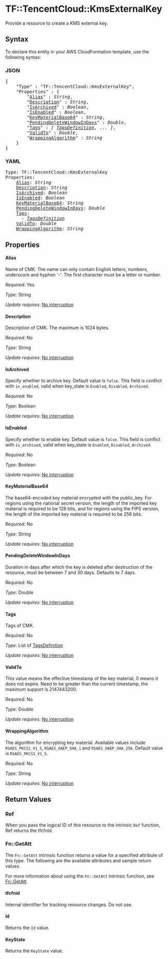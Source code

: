 # TF::TencentCloud::KmsExternalKey

Provide a resource to create a KMS external key.

## Syntax

To declare this entity in your AWS CloudFormation template, use the following syntax:

### JSON

<pre>
{
    "Type" : "TF::TencentCloud::KmsExternalKey",
    "Properties" : {
        "<a href="#alias" title="Alias">Alias</a>" : <i>String</i>,
        "<a href="#description" title="Description">Description</a>" : <i>String</i>,
        "<a href="#isarchived" title="IsArchived">IsArchived</a>" : <i>Boolean</i>,
        "<a href="#isenabled" title="IsEnabled">IsEnabled</a>" : <i>Boolean</i>,
        "<a href="#keymaterialbase64" title="KeyMaterialBase64">KeyMaterialBase64</a>" : <i>String</i>,
        "<a href="#pendingdeletewindowindays" title="PendingDeleteWindowInDays">PendingDeleteWindowInDays</a>" : <i>Double</i>,
        "<a href="#tags" title="Tags">Tags</a>" : <i>[ <a href="tagsdefinition.md">TagsDefinition</a>, ... ]</i>,
        "<a href="#validto" title="ValidTo">ValidTo</a>" : <i>Double</i>,
        "<a href="#wrappingalgorithm" title="WrappingAlgorithm">WrappingAlgorithm</a>" : <i>String</i>
    }
}
</pre>

### YAML

<pre>
Type: TF::TencentCloud::KmsExternalKey
Properties:
    <a href="#alias" title="Alias">Alias</a>: <i>String</i>
    <a href="#description" title="Description">Description</a>: <i>String</i>
    <a href="#isarchived" title="IsArchived">IsArchived</a>: <i>Boolean</i>
    <a href="#isenabled" title="IsEnabled">IsEnabled</a>: <i>Boolean</i>
    <a href="#keymaterialbase64" title="KeyMaterialBase64">KeyMaterialBase64</a>: <i>String</i>
    <a href="#pendingdeletewindowindays" title="PendingDeleteWindowInDays">PendingDeleteWindowInDays</a>: <i>Double</i>
    <a href="#tags" title="Tags">Tags</a>: <i>
      - <a href="tagsdefinition.md">TagsDefinition</a></i>
    <a href="#validto" title="ValidTo">ValidTo</a>: <i>Double</i>
    <a href="#wrappingalgorithm" title="WrappingAlgorithm">WrappingAlgorithm</a>: <i>String</i>
</pre>

## Properties

#### Alias

Name of CMK. The name can only contain English letters, numbers, underscore and hyphen '-'. The first character must be a letter or number.

_Required_: Yes

_Type_: String

_Update requires_: [No interruption](https://docs.aws.amazon.com/AWSCloudFormation/latest/UserGuide/using-cfn-updating-stacks-update-behaviors.html#update-no-interrupt)

#### Description

Description of CMK. The maximum is 1024 bytes.

_Required_: No

_Type_: String

_Update requires_: [No interruption](https://docs.aws.amazon.com/AWSCloudFormation/latest/UserGuide/using-cfn-updating-stacks-update-behaviors.html#update-no-interrupt)

#### IsArchived

Specify whether to archive key. Default value is `false`. This field is conflict with `is_enabled`, valid when key_state is `Enabled`, `Disabled`, `Archived`.

_Required_: No

_Type_: Boolean

_Update requires_: [No interruption](https://docs.aws.amazon.com/AWSCloudFormation/latest/UserGuide/using-cfn-updating-stacks-update-behaviors.html#update-no-interrupt)

#### IsEnabled

Specify whether to enable key. Default value is `false`. This field is conflict with `is_archived`, valid when key_state is `Enabled`, `Disabled`, `Archived`.

_Required_: No

_Type_: Boolean

_Update requires_: [No interruption](https://docs.aws.amazon.com/AWSCloudFormation/latest/UserGuide/using-cfn-updating-stacks-update-behaviors.html#update-no-interrupt)

#### KeyMaterialBase64

The base64-encoded key material encrypted with the public_key. For regions using the national secret version, the length of the imported key material is required to be 128 bits, and for regions using the FIPS version, the length of the imported key material is required to be 256 bits.

_Required_: No

_Type_: String

_Update requires_: [No interruption](https://docs.aws.amazon.com/AWSCloudFormation/latest/UserGuide/using-cfn-updating-stacks-update-behaviors.html#update-no-interrupt)

#### PendingDeleteWindowInDays

Duration in days after which the key is deleted after destruction of the resource, must be between 7 and 30 days. Defaults to 7 days.

_Required_: No

_Type_: Double

_Update requires_: [No interruption](https://docs.aws.amazon.com/AWSCloudFormation/latest/UserGuide/using-cfn-updating-stacks-update-behaviors.html#update-no-interrupt)

#### Tags

Tags of CMK.

_Required_: No

_Type_: List of <a href="tagsdefinition.md">TagsDefinition</a>

_Update requires_: [No interruption](https://docs.aws.amazon.com/AWSCloudFormation/latest/UserGuide/using-cfn-updating-stacks-update-behaviors.html#update-no-interrupt)

#### ValidTo

This value means the effective timestamp of the key material, 0 means it does not expire. Need to be greater than the current timestamp, the maximum support is 2147443200.

_Required_: No

_Type_: Double

_Update requires_: [No interruption](https://docs.aws.amazon.com/AWSCloudFormation/latest/UserGuide/using-cfn-updating-stacks-update-behaviors.html#update-no-interrupt)

#### WrappingAlgorithm

The algorithm for encrypting key material. Available values include `RSAES_PKCS1_V1_5`, `RSAES_OAEP_SHA_1` and `RSAES_OAEP_SHA_256`. Default value is `RSAES_PKCS1_V1_5`.

_Required_: No

_Type_: String

_Update requires_: [No interruption](https://docs.aws.amazon.com/AWSCloudFormation/latest/UserGuide/using-cfn-updating-stacks-update-behaviors.html#update-no-interrupt)

## Return Values

### Ref

When you pass the logical ID of this resource to the intrinsic `Ref` function, Ref returns the tfcfnid.

### Fn::GetAtt

The `Fn::GetAtt` intrinsic function returns a value for a specified attribute of this type. The following are the available attributes and sample return values.

For more information about using the `Fn::GetAtt` intrinsic function, see [Fn::GetAtt](https://docs.aws.amazon.com/AWSCloudFormation/latest/UserGuide/intrinsic-function-reference-getatt.html).

#### tfcfnid

Internal identifier for tracking resource changes. Do not use.

#### Id

Returns the <code>Id</code> value.

#### KeyState

Returns the <code>KeyState</code> value.

